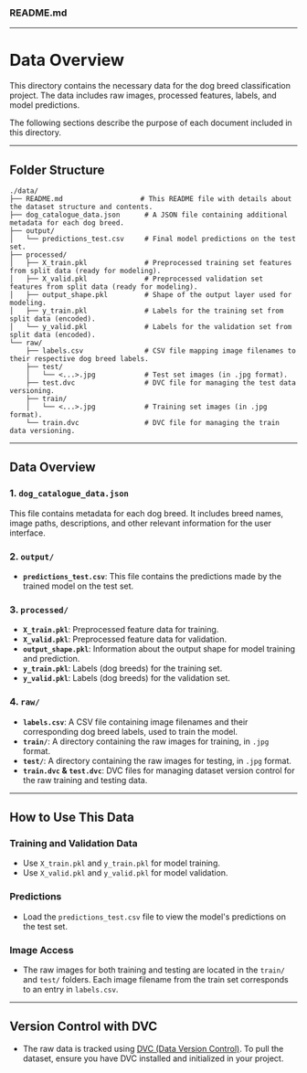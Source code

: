 ### README.md

---

# Data Overview

This directory contains the necessary data for the dog breed classification project. The data includes raw images, processed features, labels, and model predictions.

The following sections describe the purpose of each document included in this directory.

---

## Folder Structure

```
./data/
├── README.md                   # This README file with details about the dataset structure and contents.
├── dog_catalogue_data.json      # A JSON file containing additional metadata for each dog breed.
├── output/
│   └── predictions_test.csv     # Final model predictions on the test set.
├── processed/
│   ├── X_train.pkl              # Preprocessed training set features from split data (ready for modeling).
│   ├── X_valid.pkl              # Preprocessed validation set features from split data (ready for modeling).
│   ├── output_shape.pkl         # Shape of the output layer used for modeling.
│   ├── y_train.pkl              # Labels for the training set from split data (encoded).
│   └── y_valid.pkl              # Labels for the validation set from split data (encoded).
└── raw/
    ├── labels.csv               # CSV file mapping image filenames to their respective dog breed labels.
    ├── test/
    │   └── <...>.jpg            # Test set images (in .jpg format).
    ├── test.dvc                 # DVC file for managing the test data versioning.
    ├── train/
    │   └── <...>.jpg            # Training set images (in .jpg format).
    └── train.dvc                # DVC file for managing the train data versioning.
```

---

## Data Overview

### 1. `dog_catalogue_data.json`
This file contains metadata for each dog breed. It includes breed names, image paths, descriptions, and other relevant information for the user interface.

### 2. `output/`
- **`predictions_test.csv`**: This file contains the predictions made by the trained model on the test set.

### 3. `processed/`
- **`X_train.pkl`**: Preprocessed feature data for training.
- **`X_valid.pkl`**: Preprocessed feature data for validation.
- **`output_shape.pkl`**: Information about the output shape for model training and prediction.
- **`y_train.pkl`**: Labels (dog breeds) for the training set.
- **`y_valid.pkl`**: Labels (dog breeds) for the validation set.

### 4. `raw/`
- **`labels.csv`**: A CSV file containing image filenames and their corresponding dog breed labels, used to train the model.
- **`train/`**: A directory containing the raw images for training, in `.jpg` format.
- **`test/`**: A directory containing the raw images for testing, in `.jpg` format.
- **`train.dvc` & `test.dvc`**: DVC files for managing dataset version control for the raw training and testing data.

---

## How to Use This Data

### Training and Validation Data
- Use `X_train.pkl` and `y_train.pkl` for model training.
- Use `X_valid.pkl` and `y_valid.pkl` for model validation.

### Predictions
- Load the `predictions_test.csv` file to view the model's predictions on the test set.

### Image Access
- The raw images for both training and testing are located in the `train/` and `test/` folders. Each image filename from the train set corresponds to an entry in `labels.csv`.

---

## Version Control with DVC
- The raw data is tracked using [DVC (Data Version Control)](https://dvc.org/). To pull the dataset, ensure you have DVC installed and initialized in your project.

